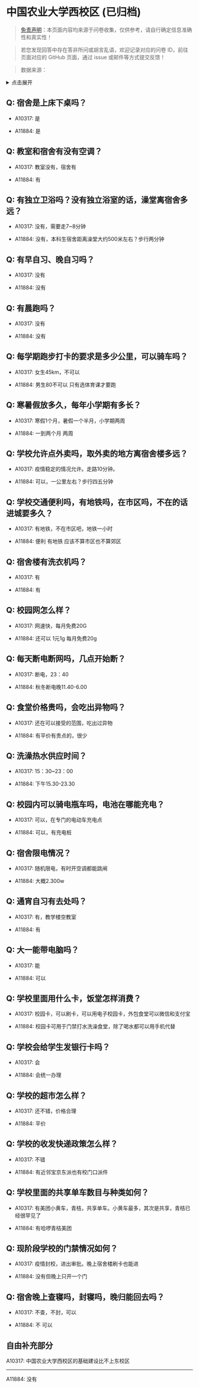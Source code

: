 # 中国农业大学西校区 (已归档)

> [免责声明](https://colleges.chat/#_3)：本页面内容均来源于问卷收集，仅供参考，请自行确定信息准确性和真实性！

> 若您发现回答中存在答非所问或胡言乱语，欢迎记录对应的问卷 ID，前往页面对应的 GitHub 页面，通过 issue 或邮件等方式提交反馈！

> 数据来源：

<details><summary>点击展开</summary>
<ul>
<li>A10317: 匿名 (2022 年 06 月)</li>
<li>A11884: 2651538696@qq.com (2022 年 06 月)</li>
</ul>
</details>

## Q: 宿舍是上床下桌吗？

- A10317: 是

- A11884: 是

## Q: 教室和宿舍有没有空调？

- A10317: 教室没有，宿舍有

- A11884: 有

## Q: 有独立卫浴吗？没有独立浴室的话，澡堂离宿舍多远？

- A10317: 没有，需要走7\~8分钟

- A11884: 没有，本科生宿舍距离澡堂大约500米左右？步行两分钟

## Q: 有早自习、晚自习吗？

- A10317: 没有

- A11884: 没有

## Q: 有晨跑吗？

- A10317: 没有

- A11884: 没有

## Q: 每学期跑步打卡的要求是多少公里，可以骑车吗？

- A10317: 女生45km，不可以

- A11884: 男生80不可以  只有选体育课才要跑

## Q: 寒暑假放多久，每年小学期有多长？

- A10317: 寒假1个月，暑假一个半月，小学期两周

- A11884: 一到两个月 两周

## Q: 学校允许点外卖吗，取外卖的地方离宿舍楼多远？

- A10317: 疫情稳定的情况允许。走路10分钟。

- A11884: 可以，一公里左右？步行四五分钟

## Q: 学校交通便利吗，有地铁吗，在市区吗，不在的话进城要多久？

- A10317: 有地铁，不在市区吧，地铁一小时

- A11884: 便利 有地铁 应该不算市区也不算郊区

## Q: 宿舍楼有洗衣机吗？

- A10317: 有

- A11884: 有

## Q: 校园网怎么样？

- A10317: 网速快，每月免费20G

- A11884: 还可以 1元1g 每月免费20g

## Q: 每天断电断网吗，几点开始断？

- A10317: 断电，23：40

- A11884: 秋冬断电晚11.40-6.00

## Q: 食堂价格贵吗，会吃出异物吗？

- A10317: 还在可以接受的范围，吃出过异物

- A11884: 有平价有贵点的，很少

## Q: 洗澡热水供应时间？

- A10317: 15：30\~23：00

- A11884: 下午15.30-23.30

## Q: 校园内可以骑电瓶车吗，电池在哪能充电？

- A10317: 可以，在专门的电动车充电点

- A11884: 可以，有充电桩

## Q: 宿舍限电情况？

- A10317: 随机限电，有时开空调都能跳闸

- A11884: 大概2.300w

## Q: 通宵自习有去处吗？

- A10317: 有，教学楼空教室

- A11884: 有

## Q: 大一能带电脑吗？

- A10317: 能

- A11884: 可以

## Q: 学校里面用什么卡，饭堂怎样消费？

- A10317: 校园卡，可以刷卡，可以用电子校园卡，外包食堂可以微信和支付宝

- A11884: 校园卡可用于门禁打水洗澡食堂，除了喝水都可以用手机代替

## Q: 学校会给学生发银行卡吗？

- A10317: 会

- A11884: 会统一办理

## Q: 学校的超市怎么样？

- A10317: 还不错，价格合理

- A11884: 平价

## Q: 学校的收发快递政策怎么样？

- A10317: 不错

- A11884: 有近邻宝京东派也有校门口派件

## Q: 学校里面的共享单车数目与种类如何？

- A10317: 有美团小黄车，青桔，共享单车。小黄车最多，其次是共享，青桔已经很罕见了

- A11884: 有哈啰青桔美团

## Q: 现阶段学校的门禁情况如何？

- A10317: 疫情封校，进出审批。晚上宿舍楼刷卡也能进

- A11884: 没有但晚上只开一个门

## Q: 宿舍晚上查寝吗，封寝吗，晚归能回去吗？

- A10317: 不查，不封，可以

- A11884: 不 可以

## 自由补充部分

A10317: 中国农业大学西校区的基础建设比不上东校区

***

A11884: 没有
